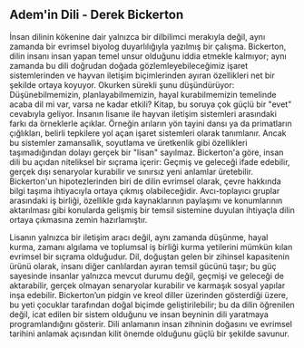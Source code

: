 ## Adem'in Dili - Derek Bickerton

İnsan dilinin kökenine dair yalnızca bir dilbilimci merakıyla değil, aynı zamanda bir evrimsel biyolog duyarlılığıyla yazılmış bir çalışma. Bickerton, dilin insanı insan yapan temel unsur olduğunu iddia etmekle kalmıyor; aynı zamanda bu dili doğrudan doğada gözlemleyebileceğimiz işaret sistemlerinden ve hayvan iletişim biçimlerinden ayıran özellikleri net bir şekilde ortaya koyuyor. Okurken sürekli şunu düşündürüyor: Düşünebilmemizin, planlayabilmemizin, hayal kurabilmemizin temelinde acaba dil mi var, varsa ne kadar etkili? Kitap, bu soruya çok güçlü bir "evet" cevabıyla geliyor. İnsanın lisanıe ile hayvan iletişim sistemleri arasındaki farkı da örneklerle açıklar. Örneğin arıların yön tayini dansı ya da primatların çığlıkları, belirli tepkilere yol açan işaret sistemleri olarak tanımlanır. Ancak bu sistemler zamansallık, soyutlama ve üretkenlik gibi özellikleri taşımadığından dolayı gerçek bir "lisan" sayılmaz. Bickerton'a göre, insan dili bu açıdan niteliksel bir sıçrama içerir: Geçmiş ve geleceği ifade edebilir, gerçek dışı senaryolar kurabilir ve sınırsız yeni anlamlar üretebilir. Bickerton'un hipotezlerinden biri de dilin evrimsel olarak, çevre hakkında bilgi taşıma ihtiyacıyla ortaya çıkmış olabileceğidir. Avcı-toplayıcı gruplar arasındaki iş birliği, özellikle gıda kaynaklarının paylaşımı ve konumlarının aktarılması gibi konularda gelişmiş bir temsil sistemine duyulan ihtiyaçla dilin ortaya çıkmasına zemin hazırlamıştır.


Lisanın yalnızca bir iletişim aracı değil, aynı zamanda düşünme, hayal kurma, zamanı algılama ve toplumsal iş birliği kurma yetilerini mümkün kılan evrimsel bir sıçrama olduğudur. Dil, doğuştan gelen bir zihinsel kapasitenin ürünü olarak, insanı diğer canlılardan ayıran temsil gücünü taşır; bu güç sayesinde insanlar yalnızca mevcut durumu değil, geçmişi ve geleceği de aktarabilir, gerçek olmayan senaryolar kurabilir ve karmaşık sosyal yapılar inşa edebilir. Bickerton’un pidgin ve kreol diller üzerinden gösterdiği üzere, bu yeti çocuklar tarafından doğal biçimde geliştirilebilir; bu da dilin öğrenilen değil, icat edilen bir sistem olduğunu ve insan beyninin dili yaratmaya programlandığını gösterir. Dili anlamanın insan zihninin doğasını ve evrimsel tarihini anlamak açısından kilit önemde olduğunu güçlü bir şekilde savunur.